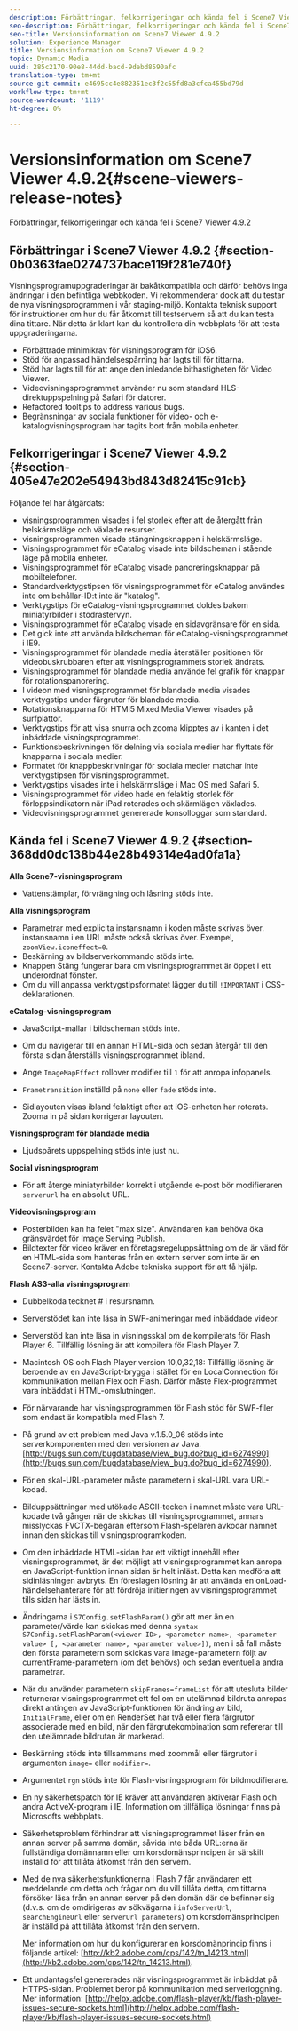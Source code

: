 ```yaml
---
description: Förbättringar, felkorrigeringar och kända fel i Scene7 Viewer 4.9.2
seo-description: Förbättringar, felkorrigeringar och kända fel i Scene7 Viewer 4.9.2
seo-title: Versionsinformation om Scene7 Viewer 4.9.2
solution: Experience Manager
title: Versionsinformation om Scene7 Viewer 4.9.2
topic: Dynamic Media
uuid: 285c2170-90e8-44dd-bacd-9debd8590afc
translation-type: tm+mt
source-git-commit: e4695cc4e882351ec3f2c55fd8a3cfca455bd79d
workflow-type: tm+mt
source-wordcount: '1119'
ht-degree: 0%

---
```



# Versionsinformation om Scene7 Viewer 4.9.2{#scene-viewers-release-notes}

Förbättringar, felkorrigeringar och kända fel i Scene7 Viewer 4.9.2

## Förbättringar i Scene7 Viewer 4.9.2 {#section-0b0363fae0274737bace119f281e740f}

Visningsprogramuppgraderingar är bakåtkompatibla och därför behövs inga ändringar i den befintliga webbkoden. Vi rekommenderar dock att du testar de nya visningsprogrammen i vår staging-miljö. Kontakta teknisk support för instruktioner om hur du får åtkomst till testservern så att du kan testa dina tittare. När detta är klart kan du kontrollera din webbplats för att testa uppgraderingarna.

* Förbättrade minimikrav för visningsprogram för iOS6.
* Stöd för anpassad händelsespårning har lagts till för tittarna.
* Stöd har lagts till för att ange den inledande bithastigheten för Video Viewer.
* Videovisningsprogrammet använder nu som standard HLS-direktuppspelning på Safari för datorer.
* Refactored tooltips to address various bugs.
* Begränsningar av sociala funktioner för video- och e-katalogvisningsprogram har tagits bort från mobila enheter.

## Felkorrigeringar i Scene7 Viewer 4.9.2 {#section-405e47e202e54943bd843d82415c91cb}

Följande fel har åtgärdats:

* visningsprogrammen visades i fel storlek efter att de återgått från helskärmsläge och växlade resurser.
* visningsprogrammen visade stängningsknappen i helskärmsläge.
* Visningsprogrammet för eCatalog visade inte bildscheman i stående läge på mobila enheter.
* Visningsprogrammet för eCatalog visade panoreringsknappar på mobiltelefoner.
* Standardverktygstipsen för visningsprogrammet för eCatalog användes inte om behållar-ID:t inte är &quot;katalog&quot;.
* Verktygstips för eCatalog-visningsprogrammet doldes bakom miniatyrbilder i stödrastervyn.
* Visningsprogrammet för eCatalog visade en sidavgränsare för en sida.
* Det gick inte att använda bildscheman för eCatalog-visningsprogrammet i IE9.
* Visningsprogrammet för blandade media återställer positionen för videobuskrubbaren efter att visningsprogrammets storlek ändrats.
* Visningsprogrammet för blandade media använde fel grafik för knappar för rotationspanorering.
* I videon med visningsprogrammet för blandade media visades verktygstips under färgrutor för blandade media.
* Rotationsknapparna för HTMl5 Mixed Media Viewer visades på surfplattor.
* Verktygstips för att visa snurra och zooma klipptes av i kanten i det inbäddade visningsprogrammet.
* Funktionsbeskrivningen för delning via sociala medier har flyttats för knapparna i sociala medier.
* Formatet för knappbeskrivningar för sociala medier matchar inte verktygstipsen för visningsprogrammet.
* Verktygstips visades inte i helskärmsläge i Mac OS med Safari 5.
* Visningsprogrammet för video hade en felaktig storlek för förloppsindikatorn när iPad roterades och skärmlägen växlades.
* Videovisningsprogrammet genererade konsolloggar som standard.

## Kända fel i Scene7 Viewer 4.9.2 {#section-368dd0dc138b44e28b49314e4ad0fa1a}

**Alla Scene7-visningsprogram**

* Vattenstämplar, förvrängning och låsning stöds inte.

**Alla visningsprogram**

* Parametrar med explicita instansnamn i koden måste skrivas över. instansnamn i en URL måste också skrivas över. Exempel, `zoomView.iconeffect=0`.
* Beskärning av bildserverkommando stöds inte.
* Knappen Stäng fungerar bara om visningsprogrammet är öppet i ett underordnat fönster.
* Om du vill anpassa verktygstipsformatet lägger du till `!IMPORTANT` i CSS-deklarationen.

**eCatalog-visningsprogram**

* JavaScript-mallar i bildscheman stöds inte.
* Om du navigerar till en annan HTML-sida och sedan återgår till den första sidan återställs visningsprogrammet ibland.
* Ange `ImageMapEffect` rollover modifier till `1` för att anropa infopanels.

* `Frametransition` inställd på  `none` eller  `fade` stöds inte.

* Sidlayouten visas ibland felaktigt efter att iOS-enheten har roterats. Zooma in på sidan korrigerar layouten.

**Visningsprogram för blandade media**

* Ljudspårets uppspelning stöds inte just nu.

**Social visningsprogram**

* För att återge miniatyrbilder korrekt i utgående e-post bör modifieraren `serverurl` ha en absolut URL.

**Videovisningsprogram**

* Posterbilden kan ha felet &quot;max size&quot;. Användaren kan behöva öka gränsvärdet för Image Serving Publish.
* Bildtexter för video kräver en företagsregeluppsättning om de är värd för en HTML-sida som hanteras från en extern server som inte är en Scene7-server. Kontakta Adobe tekniska support för att få hjälp.

**Flash AS3-alla visningsprogram**

* Dubbelkoda tecknet # i resursnamn.
* Serverstödet kan inte läsa in SWF-animeringar med inbäddade videor.
* Serverstöd kan inte läsa in visningsskal om de kompilerats för Flash Player 6. Tillfällig lösning är att kompilera för Flash Player 7.
* Macintosh OS och Flash Player version 10,0,32,18: Tillfällig lösning är beroende av en JavaScript-brygga i stället för en LocalConnection för kommunikation mellan Flex och Flash. Därför måste Flex-programmet vara inbäddat i HTML-omslutningen.
* För närvarande har visningsprogrammen för Flash stöd för SWF-filer som endast är kompatibla med Flash 7.
* På grund av ett problem med Java v.1.5.0_06 stöds inte serverkomponenten med den versionen av Java. [http://bugs.sun.com/bugdatabase/view_bug.do?bug_id=6274990](http://bugs.sun.com/bugdatabase/view_bug.do?bug_id=6274990).
* För en skal-URL-parameter måste parametern i skal-URL vara URL-kodad.
* Bilduppsättningar med utökade ASCII-tecken i namnet måste vara URL-kodade två gånger när de skickas till visningsprogrammet, annars misslyckas FVCTX-begäran eftersom Flash-spelaren avkodar namnet innan den skickas till visningsprogramkoden.
* Om den inbäddade HTML-sidan har ett viktigt innehåll efter visningsprogrammet, är det möjligt att visningsprogrammet kan anropa en JavaScript-funktion innan sidan är helt inläst. Detta kan medföra att sidinläsningen avbryts. En föreslagen lösning är att använda en onLoad-händelsehanterare för att fördröja initieringen av visningsprogrammet tills sidan har lästs in.
* Ändringarna i `S7Config.setFlashParam()` gör att mer än en parameter/värde kan skickas med denna `syntax S7Config.setFlashParam(<viewer ID>, <parameter name>, <parameter value> [, <parameter name>, <parameter value>])`, men i så fall måste den första parametern som skickas vara image-parametern följt av currentFrame-parametern (om det behövs) och sedan eventuella andra parametrar.

* När du använder parametern `skipFrames=frameList` för att utesluta bilder returnerar visningsprogrammet ett fel om en utelämnad bildruta anropas direkt antingen av JavaScript-funktionen för ändring av bild, `InitialFrame`, eller om en RenderSet har två eller flera färgrutor associerade med en bild, när den färgrutekombination som refererar till den utelämnade bildrutan är markerad.

* Beskärning stöds inte tillsammans med zoommål eller färgrutor i argumenten `image=` eller `modifier=`.

* Argumentet `rgn` stöds inte för Flash-visningsprogram för bildmodifierare.
* En ny säkerhetspatch för IE kräver att användaren aktiverar Flash och andra ActiveX-program i IE. Information om tillfälliga lösningar finns på Microsofts webbplats.
* Säkerhetsproblem förhindrar att visningsprogrammet läser från en annan server på samma domän, såvida inte båda URL:erna är fullständiga domännamn eller om korsdomänsprincipen är särskilt inställd för att tillåta åtkomst från den servern.
* Med de nya säkerhetsfunktionerna i Flash 7 får användaren ett meddelande om detta och frågar om du vill tillåta detta, om tittarna försöker läsa från en annan server på den domän där de befinner sig (d.v.s. om de omdirigeras av sökvägarna i `infoServerUrl`, `searchEngineUrl` eller `serverUrl parameters`) om korsdomänsprincipen är inställd på att tillåta åtkomst från den servern.

   Mer information om hur du konfigurerar en korsdomänprincip finns i följande artikel: [http://kb2.adobe.com/cps/142/tn_14213.html](http://kb2.adobe.com/cps/142/tn_14213.html).

* Ett undantagsfel genererades när visningsprogrammet är inbäddat på HTTPS-sidan. Problemet beror på kommunikation med serverloggning. Mer information: [http://helpx.adobe.com/flash-player/kb/flash-player-issues-secure-sockets.html](http://helpx.adobe.com/flash-player/kb/flash-player-issues-secure-sockets.html)

